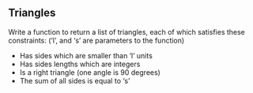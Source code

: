 ## Triangles
Write a function to return a list of triangles, each of which satisfies these constraints:
(‘l’, and ‘s’ are parameters to the function)
-	Has sides which are smaller than ‘l’ units
-	Has sides lengths which are integers
-	Is a right triangle (one angle is 90 degrees)
-	The sum of all sides is equal to ‘s’
